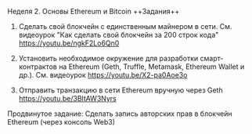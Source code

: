 Неделя 2. Основы Ethereum и Bitcoin
++Задания++
1. Сделать свой блокчейн с единственным майнером в сети. См. видеоурок "Как сделать свой блокчейн за 200 строк кода" https://youtu.be/ngkF2Lo6Qn0

2. Установить необходимое окружение для разработки смарт-контрактов на Ethereum (Geth, Truffle, Metamask, Ethereum Wallet и др.). См. видеоурок https://youtu.be/X2-pa0Aoe3o

3. Отправить транзакцию в сети Ethereum вручную через Geth https://youtu.be/3BltAW3Nyrs

Продвинутое задание: Сделать запись авторских прав в блокчейн Ethereum (через консоль Web3)